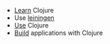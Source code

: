 
- <a href="./learn">Learn</a> Clojure
- Use <a href="./lein">leiningen</a>
- <a href="./use">Use</a> Clojure
- <a href="./build">Build</a> applications with Clojure
